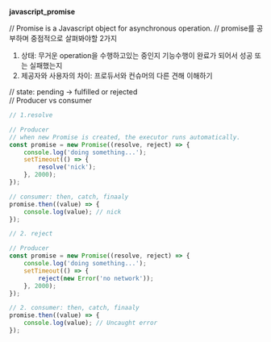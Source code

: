 **javascript_promise**

// Promise is a Javascript object for asynchronous operation. // promise를 공부하며 중점적으로 살펴봐야할 2가지  
  
1) 상태: 무거운 operation을 수행하고있는 중인지 기능수행이 완료가 되어서 성공 또는 실패했는지  
2) 제공자와 사용자의 차이: 프로듀서와 컨슈머의 다른 견해 이해하기  
  
// state: pending -> fulfilled or rejected  
// Producer vs consumer  

```javascript  
// 1.resolve

// Producer
// when new Promise is created, the executor runs automatically.  
const promise = new Promise((resolve, reject) => {
    console.log('doing something...');
    setTimeout(() => {
        resolve('nick');
    }, 2000);
});

// consumer: then, catch, finaaly
promise.then((value) => {
    console.log(value); // nick
});

// 2. reject

// Producer 
const promise = new Promise((resolve, reject) => {
    console.log('doing something...');
    setTimeout(() => {
        reject(new Error('no network'));
    }, 2000);
});

// 2. consumer: then, catch, finaaly
promise.then((value) => {
    console.log(value); // Uncaught error
});
```  